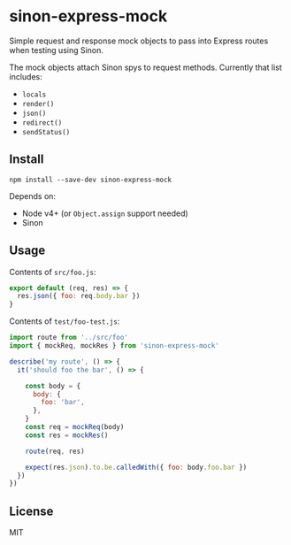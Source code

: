 # sinon-express-mock

Simple request and response mock objects to pass into Express routes when testing using Sinon.

The mock objects attach Sinon spys to request methods. Currently that list includes:

- `locals`
- `render()`
- `json()`
- `redirect()`
- `sendStatus()`


## Install

```shell
npm install --save-dev sinon-express-mock
```

Depends on:

- Node v4+ (or `Object.assign` support needed)
- Sinon


## Usage

Contents of `src/foo.js`:

```js
export default (req, res) => {
  res.json({ foo: req.body.bar })
}
```

Contents of `test/foo-test.js`:

```js
import route from '../src/foo'
import { mockReq, mockRes } from 'sinon-express-mock'

describe('my route', () => {
  it('should foo the bar', () => {

    const body = {
      body: {
        foo: 'bar',
      },
    }
    const req = mockReq(body)
    const res = mockRes()

    route(req, res)

    expect(res.json).to.be.calledWith({ foo: body.foo.bar })
  })
})
```

## License

MIT
